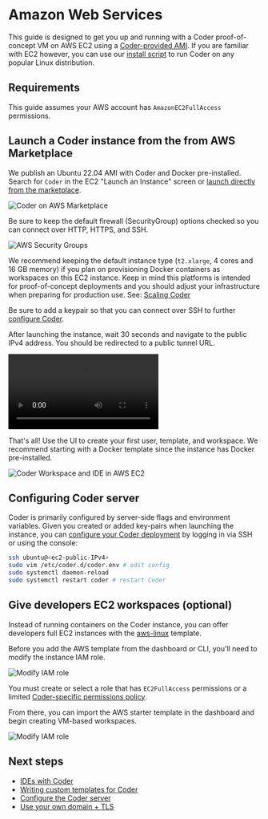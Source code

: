 # Amazon Web Services

This guide is designed to get you up and running with a Coder proof-of-concept
VM on AWS EC2 using a [Coder-provided AMI](https://github.com/coder/packages).
If you are familiar with EC2 however, you can use our
[install script](../cli.md) to run Coder on any popular Linux distribution.

## Requirements

This guide assumes your AWS account has `AmazonEC2FullAccess` permissions.

## Launch a Coder instance from the from AWS Marketplace

We publish an Ubuntu 22.04 AMI with Coder and Docker pre-installed. Search for
`Coder` in the EC2 "Launch an Instance" screen or
[launch directly from the marketplace](https://aws.amazon.com/marketplace/pp/prodview-5gxjyur2vc7rg).

![Coder on AWS Marketplace](../../images/platforms/aws/marketplace.png)

Be sure to keep the default firewall (SecurityGroup) options checked so you can
connect over HTTP, HTTPS, and SSH.

![AWS Security Groups](../../images/platforms/aws/security-groups.png)

We recommend keeping the default instance type (`t2.xlarge`, 4 cores and 16 GB
memory) if you plan on provisioning Docker containers as workspaces on this EC2
instance. Keep in mind this platforms is intended for proof-of-concept
deployments and you should adjust your infrastructure when preparing for
production use. See: [Scaling Coder](../../admin/infrastructure/README.md)

Be sure to add a keypair so that you can connect over SSH to further
[configure Coder](../../admin/setup.md).

After launching the instance, wait 30 seconds and navigate to the public IPv4
address. You should be redirected to a public tunnel URL.

<video autoplay playsinline loop>
  <source src="https://github.com/coder/coder/blob/main/docs/images/platforms/aws/launch.mp4?raw=true" type="video/mp4">
Your browser does not support the video tag.
</video>

That's all! Use the UI to create your first user, template, and workspace. We
recommend starting with a Docker template since the instance has Docker
pre-installed.

![Coder Workspace and IDE in AWS EC2](../../images/platforms/aws/workspace.png)

## Configuring Coder server

Coder is primarily configured by server-side flags and environment variables.
Given you created or added key-pairs when launching the instance, you can
[configure your Coder deployment](../../admin/setup.md) by logging in via SSH or
using the console:

<!-- TOOD(@kylecarbs): fix this weird formatting (https://imgur.com/a/LAUY3cT) -->

```sh
ssh ubuntu@<ec2-public-IPv4>
sudo vim /etc/coder.d/coder.env # edit config
sudo systemctl daemon-reload
sudo systemctl restart coder # restart Coder
```

## Give developers EC2 workspaces (optional)

Instead of running containers on the Coder instance, you can offer developers
full EC2 instances with the
[aws-linux](https://github.com/coder/coder/tree/main/examples/templates/aws-linux)
template.

Before you add the AWS template from the dashboard or CLI, you'll need to modify
the instance IAM role.

![Modify IAM role](../../images/platforms/aws/modify-iam.png)

You must create or select a role that has `EC2FullAccess` permissions or a
limited
[Coder-specific permissions policy](https://github.com/coder/coder/tree/main/examples/templates/aws-linux#required-permissions--policy).

From there, you can import the AWS starter template in the dashboard and begin
creating VM-based workspaces.

![Modify IAM role](../../images/platforms/aws/aws-linux.png)

## Next steps

- [IDEs with Coder](../../user-guides/workspace-access/README.md)
- [Writing custom templates for Coder](../../admin/templates/README.md)
- [Configure the Coder server](../../admin/setup.md)
- [Use your own domain + TLS](../../admin/setup.md#tls--reverse-proxy)
